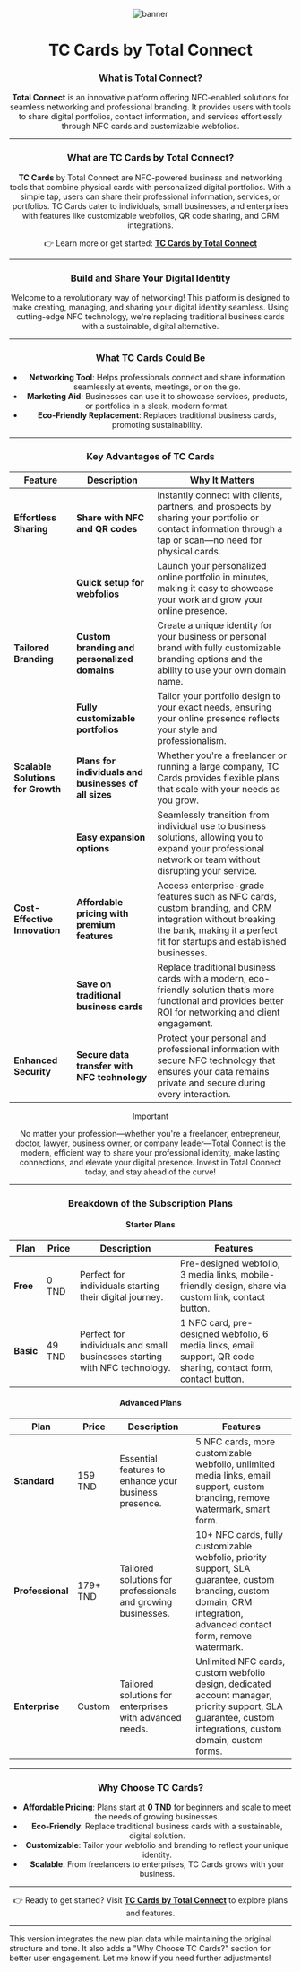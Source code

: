 

<center>

![banner](https://github.com/user-attachments/assets/0699e84b-87bf-4931-a473-35a332889a6a)

# TC Cards by Total Connect

### **What is Total Connect?**  
**Total Connect** is an innovative platform offering NFC-enabled solutions for seamless networking and professional branding. It provides users with tools to share digital portfolios, contact information, and services effortlessly through NFC cards and customizable webfolios.

---

### **What are TC Cards by Total Connect?**  
**TC Cards** by Total Connect are NFC-powered business and networking tools that combine physical cards with personalized digital portfolios. With a simple tap, users can share their professional information, services, or portfolios. TC Cards cater to individuals, small businesses, and enterprises with features like customizable webfolios, QR code sharing, and CRM integrations.  

👉 Learn more or get started: [**TC Cards by Total Connect**](https://tccards.tn)  

---

### **Build and Share Your Digital Identity**  
Welcome to a revolutionary way of networking! This platform is designed to make creating, managing, and sharing your digital identity seamless. Using cutting-edge NFC technology, we're replacing traditional business cards with a sustainable, digital alternative.

---

### **What TC Cards Could Be**

- **Networking Tool**: Helps professionals connect and share information seamlessly at events, meetings, or on the go.
- **Marketing Aid**: Businesses can use it to showcase services, products, or portfolios in a sleek, modern format.
- **Eco-Friendly Replacement**: Replaces traditional business cards, promoting sustainability.

---

### **Key Advantages of TC Cards**

| **Feature**                        | **Description**                                                                                                                                                        | **Why It Matters**                                                                                                                                                                   |
|------------------------------------|------------------------------------------------------------------------------------------------------------------------------------------------------------------------|------------------------------------------------------------------------------------------------------------------------------------------------------------------------------------------|
| **Effortless Sharing**             | **Share with NFC and QR codes**                                                                                                                                        | Instantly connect with clients, partners, and prospects by sharing your portfolio or contact information through a tap or scan—no need for physical cards.                             |
|                                    | **Quick setup for webfolios**                                                                                                                                           | Launch your personalized online portfolio in minutes, making it easy to showcase your work and grow your online presence.                                                                  |
| **Tailored Branding**              | **Custom branding and personalized domains**                                                                                                                           | Create a unique identity for your business or personal brand with fully customizable branding options and the ability to use your own domain name.                                        |
|                                    | **Fully customizable portfolios**                                                                                                                                       | Tailor your portfolio design to your exact needs, ensuring your online presence reflects your style and professionalism.                                                                  |
| **Scalable Solutions for Growth**  | **Plans for individuals and businesses of all sizes**                                                                                                                  | Whether you're a freelancer or running a large company, TC Cards provides flexible plans that scale with your needs as you grow.                                                           |
|                                    | **Easy expansion options**                                                                                                                                             | Seamlessly transition from individual use to business solutions, allowing you to expand your professional network or team without disrupting your service.                                |
| **Cost-Effective Innovation**      | **Affordable pricing with premium features**                                                                                                                           | Access enterprise-grade features such as NFC cards, custom branding, and CRM integration without breaking the bank, making it a perfect fit for startups and established businesses.    |
|                                    | **Save on traditional business cards**                                                                                                                                  | Replace traditional business cards with a modern, eco-friendly solution that’s more functional and provides better ROI for networking and client engagement.                             |
| **Enhanced Security**              | **Secure data transfer with NFC technology**                                                                                                                           | Protect your personal and professional information with secure NFC technology that ensures your data remains private and secure during every interaction.                                 |

> [!IMPORTANT]
> No matter your profession—whether you're a freelancer, entrepreneur, doctor, lawyer, business owner, or company leader—Total Connect is the modern, efficient way to share your professional identity, make lasting connections, and elevate your digital presence. Invest in Total Connect today, and stay ahead of the curve!

---

### **Breakdown of the Subscription Plans**

#### **Starter Plans**
| **Plan**             | **Price**   | **Description**                                                                                                     | **Features**                                                                                                                                                                 |
|----------------------|-------------|---------------------------------------------------------------------------------------------------------------------|---------------------------------------------------------------------------------------------------------------------------------------------------------------------------|
| **Free**             | 0 TND       | Perfect for individuals starting their digital journey.                                                             | Pre-designed webfolio, 3 media links, mobile-friendly design, share via custom link, contact button.                                                                       |
| **Basic**            | 49 TND      | Perfect for individuals and small businesses starting with NFC technology.                                          | 1 NFC card, pre-designed webfolio, 6 media links, email support, QR code sharing, contact form, contact button.                                                            |

#### **Advanced Plans**
| **Plan**             | **Price**   | **Description**                                                                                                     | **Features**                                                                                                                                                                 |
|----------------------|-------------|---------------------------------------------------------------------------------------------------------------------|---------------------------------------------------------------------------------------------------------------------------------------------------------------------------|
| **Standard**         | 159 TND     | Essential features to enhance your business presence.                                                               | 5 NFC cards, more customizable webfolio, unlimited media links, email support, custom branding, remove watermark, smart form.                                              |
| **Professional**           | 179+ TND    | Tailored solutions for professionals and growing businesses.                                                        | 10+ NFC cards, fully customizable webfolio, priority support, SLA guarantee, custom branding, custom domain, CRM integration, advanced contact form, remove watermark.      |
| **Enterprise**       | Custom      | Tailored solutions for enterprises with advanced needs.                                                             | Unlimited NFC cards, custom webfolio design, dedicated account manager, priority support, SLA guarantee, custom integrations, custom domain, custom forms.                 |

---

### **Why Choose TC Cards?**
- **Affordable Pricing**: Plans start at **0 TND** for beginners and scale to meet the needs of growing businesses.
- **Eco-Friendly**: Replace traditional business cards with a sustainable, digital solution.
- **Customizable**: Tailor your webfolio and branding to reflect your unique identity.
- **Scalable**: From freelancers to enterprises, TC Cards grows with your business.

---

👉 Ready to get started? Visit [**TC Cards by Total Connect**](https://tccards.tn/plans) to explore plans and features.  

</center>

---

This version integrates the new plan data while maintaining the original structure and tone. It also adds a "Why Choose TC Cards?" section for better user engagement. Let me know if you need further adjustments!
